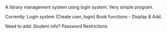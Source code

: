 A library management system using login system.
Very simple program.

Currently:
Login system (Create user, login)
Book functions - Display & Add.

Need to add:
Student info?
Password Restrictions

